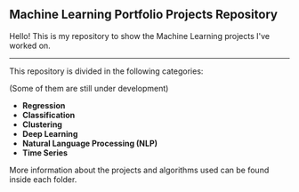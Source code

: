 ## __Machine Learning Portfolio Projects Repository__

Hello! 
This is my repository to show the Machine Learning projects I've worked on.

---------------------------------------------------------
This repository is divided in the following categories:

(Some of them are still under development)

- __Regression__
- __Classification__
- __Clustering__
- __Deep Learning__
- __Natural Language Processing (NLP)__
- __Time Series__

More information about the projects and algorithms used can be found inside each folder.
